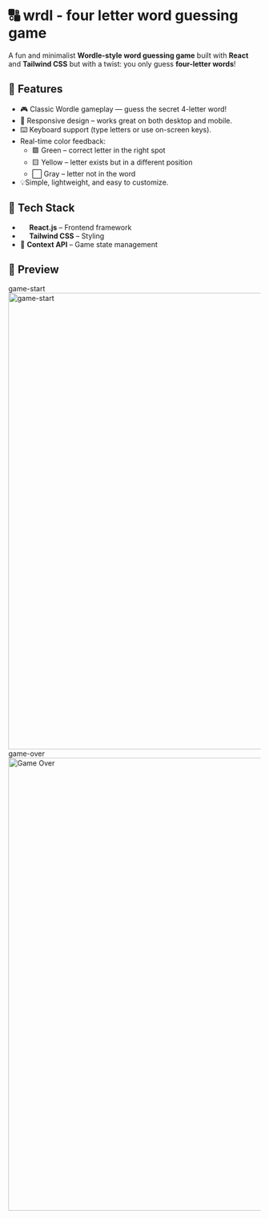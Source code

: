 # 🔠 wrdl - four letter word guessing game
A fun and minimalist **Wordle-style word guessing game** built with **React** and **Tailwind CSS** but with a twist: you only guess **four-letter words**!

## 🚀 Features
- 🎮 Classic Wordle gameplay — guess the secret 4-letter word!
- 📱 Responsive design – works great on both desktop and mobile.
- ⌨️ Keyboard support (type letters or use on-screen keys).
- Real-time color feedback:
  - 🟩 Green – correct letter in the right spot  
  - 🟨 Yellow – letter exists but in a different position  
  - ⬜ Gray – letter not in the word
- 💡Simple, lightweight, and easy to customize.

## 🧰 Tech Stack
-  <img src="https://cdn.jsdelivr.net/gh/devicons/devicon/icons/react/react-original.svg" width="14" height="12"/> **React.js** – Frontend framework
- <img src="https://cdn.jsdelivr.net/gh/devicons/devicon@latest/icons/tailwindcss/tailwindcss-original.svg" width="14" height="12"/> **Tailwind CSS** – Styling
- 🧠 **Context API** – Game state management
          
## 📸 Preview
game-start
<img width="1919" height="910" alt="game-start" src="https://github.com/user-attachments/assets/f9e1b8eb-6b8b-4811-b406-db1f18795358" />
game-over
<img width="1919" height="903" alt="Game Over" src="https://github.com/user-attachments/assets/eaf10946-f6f7-4b9e-a505-6c5e5820a35c" />
